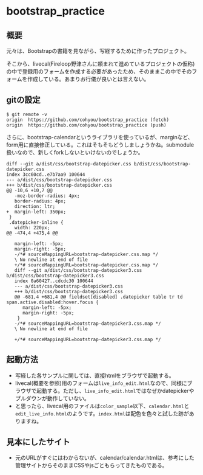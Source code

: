 # bootstrap_practice

## 概要

<p>
元々は、Bootstrapの書籍を見ながら、写経するために作ったプロジェクト。
</p>
<p>
そこから、livecal(Fireloop野津さんに頼まれて進めているプロジェクトの仮称)の中で登録用のフォームを作成する必要があったため、そのままこの中でそのフォームを作成している。あまりお行儀が良いとは言えない。
</p>

## gitの設定
```
$ git remote -v
origin  https://github.com/cohyou/bootstrap_practice (fetch)
origin  https://github.com/cohyou/bootstrap_practice (push)
```

さらに、bootstrap-calendarというライブラリを使っているが、marginなど、form用に直接修正している。これはそもそもどうしましょうかね。submodule扱いなので、新しくforkしないといけないのでしょうか。
```
diff --git a/dist/css/bootstrap-datepicker.css b/dist/css/bootstrap-datepicker.css
index 3cc60cd..e7b7aa9 100644
--- a/dist/css/bootstrap-datepicker.css
+++ b/dist/css/bootstrap-datepicker.css
@@ -10,6 +10,7 @@
   -moz-border-radius: 4px;
   border-radius: 4px;
   direction: ltr;
+  margin-left: 350px;
 }
 .datepicker-inline {
   width: 220px;
@@ -474,4 +475,4 @@

   margin-left: -5px;
   margin-right: -5px;
   -/*# sourceMappingURL=bootstrap-datepicker.css.map */
   \ No newline at end of file
   +/*# sourceMappingURL=bootstrap-datepicker.css.map */
   diff --git a/dist/css/bootstrap-datepicker3.css b/dist/css/bootstrap-datepicker3.css
   index 0a60427..cdcdc30 100644
   --- a/dist/css/bootstrap-datepicker3.css
   +++ b/dist/css/bootstrap-datepicker3.css
   @@ -681,4 +681,4 @@ fieldset[disabled] .datepicker table tr td span.active.disabled:hover.focus {
      margin-left: -5px;
      margin-right: -5px;
    }
   -/*# sourceMappingURL=bootstrap-datepicker3.css.map */
   \ No newline at end of file

   +/*# sourceMappingURL=bootstrap-datepicker3.css.map */
```
## 起動方法

- 写経した各サンプルに関しては、直接htmlをブラウザで起動する。
- livecal(概要を参照)用のフォームは`live_info_edit.html`なので、同様にブラウザで起動する。ただし、`live_info_edit.html`ではなぜかdatepickerやプルダウンが動作していない。
- と思ったら、livecal用のファイルは`color_sample`以下、`calendar.html`と`edit_live_info.html`のようです。`index.html`は配色を色々と試した跡がありますね。

## 見本にしたサイト

- 元のURLがすぐにはわからないが、calendar/calendar.htmlは、参考にした管理サイトからそのままCSSやjsごともらってきたものである。
